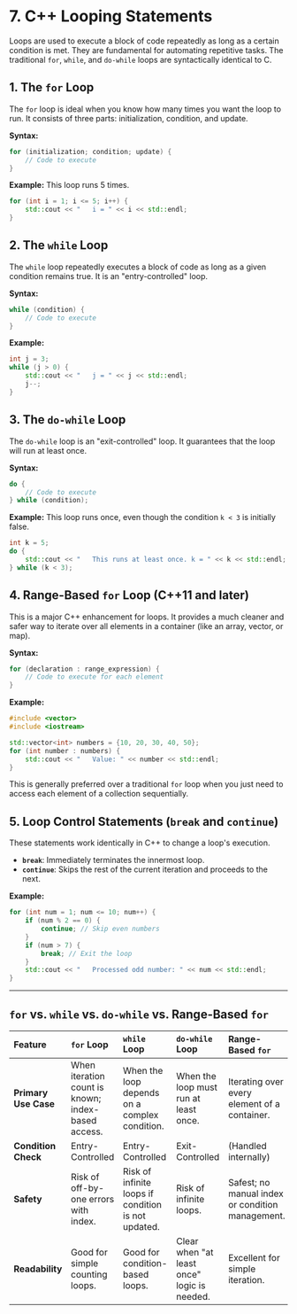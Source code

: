 # 7. C++ Looping Statements

Loops are used to execute a block of code repeatedly as long as a certain condition is met. They are fundamental for automating repetitive tasks. The traditional `for`, `while`, and `do-while` loops are syntactically identical to C.

## 1. The `for` Loop

The `for` loop is ideal when you know how many times you want the loop to run. It consists of three parts: initialization, condition, and update.

**Syntax:**

```cpp
for (initialization; condition; update) {
    // Code to execute
}
```

**Example:** This loop runs 5 times.

```cpp
for (int i = 1; i <= 5; i++) {
    std::cout << "   i = " << i << std::endl;
}
```

## 2. The `while` Loop

The `while` loop repeatedly executes a block of code as long as a given condition remains true. It is an "entry-controlled" loop.

**Syntax:**

```cpp
while (condition) {
    // Code to execute
}
```

**Example:**

```cpp
int j = 3;
while (j > 0) {
    std::cout << "   j = " << j << std::endl;
    j--;
}
```

## 3. The `do-while` Loop

The `do-while` loop is an "exit-controlled" loop. It guarantees that the loop will run at least once.

**Syntax:**

```cpp
do {
    // Code to execute
} while (condition);
```

**Example:** This loop runs once, even though the condition `k < 3` is initially false.

```cpp
int k = 5;
do {
    std::cout << "   This runs at least once. k = " << k << std::endl;
} while (k < 3);
```

## 4. Range-Based `for` Loop (C++11 and later)

This is a major C++ enhancement for loops. It provides a much cleaner and safer way to iterate over all elements in a container (like an array, vector, or map).

**Syntax:**

```cpp
for (declaration : range_expression) {
    // Code to execute for each element
}
```

**Example:**

```cpp
#include <vector>
#include <iostream>

std::vector<int> numbers = {10, 20, 30, 40, 50};
for (int number : numbers) {
    std::cout << "   Value: " << number << std::endl;
}
```

This is generally preferred over a traditional `for` loop when you just need to access each element of a collection sequentially.

## 5. Loop Control Statements (`break` and `continue`)

These statements work identically in C++ to change a loop's execution.

- **`break`**: Immediately terminates the innermost loop.
- **`continue`**: Skips the rest of the current iteration and proceeds to the next.

**Example:**

```cpp
for (int num = 1; num <= 10; num++) {
    if (num % 2 == 0) {
        continue; // Skip even numbers
    }
    if (num > 7) {
        break; // Exit the loop
    }
    std::cout << "   Processed odd number: " << num << std::endl;
}
```

---

## `for` vs. `while` vs. `do-while` vs. Range-Based `for`

| Feature | `for` Loop | `while` Loop | `do-while` Loop | Range-Based `for` |
| :--- | :--- | :--- | :--- | :--- |
| **Primary Use Case** | When iteration count is known; index-based access. | When the loop depends on a complex condition. | When the loop must run at least once. | Iterating over every element of a container. |
| **Condition Check**| Entry-Controlled | Entry-Controlled | Exit-Controlled | (Handled internally) |
| **Safety** | Risk of off-by-one errors with index. | Risk of infinite loops if condition is not updated. | Risk of infinite loops. | Safest; no manual index or condition management. |
| **Readability** | Good for simple counting loops. | Good for condition-based loops. | Clear when "at least once" logic is needed. | Excellent for simple iteration. |

